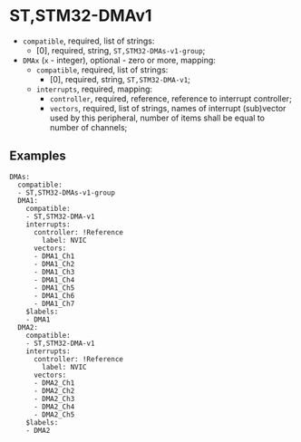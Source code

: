 ST,STM32-DMAv1
==============

- `compatible`, required, list of strings:
  - [0], required, string, `ST,STM32-DMAs-v1-group`;
- `DMAx` (`x` - integer), optional - zero or more, mapping:
  - `compatible`, required, list of strings:
    - [0], required, string, `ST,STM32-DMA-v1`;
  - `interrupts`, required, mapping:
    - `controller`, required, reference, reference to interrupt controller;
    - `vectors`, required, list of strings, names of interrupt (sub)vector used by this peripheral, number of items
	shall be equal to number of channels;

Examples
--------

```
DMAs:
  compatible:
  - ST,STM32-DMAs-v1-group
  DMA1:
    compatible:
    - ST,STM32-DMA-v1
    interrupts:
      controller: !Reference
        label: NVIC
      vectors:
      - DMA1_Ch1
      - DMA1_Ch2
      - DMA1_Ch3
      - DMA1_Ch4
      - DMA1_Ch5
      - DMA1_Ch6
      - DMA1_Ch7
    $labels:
    - DMA1
  DMA2:
    compatible:
    - ST,STM32-DMA-v1
    interrupts:
      controller: !Reference
        label: NVIC
      vectors:
      - DMA2_Ch1
      - DMA2_Ch2
      - DMA2_Ch3
      - DMA2_Ch4
      - DMA2_Ch5
    $labels:
    - DMA2
```
